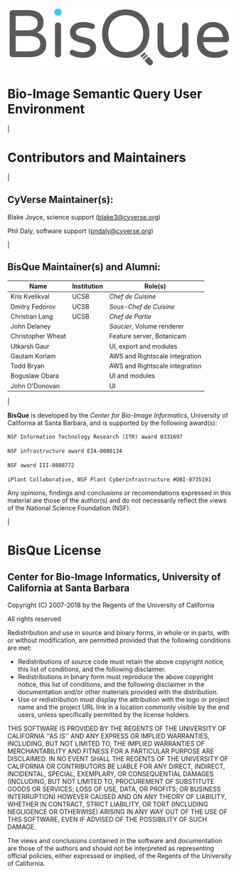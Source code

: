 ![picture](img/bisque/Bisque-Logo.png)

Bio-Image Semantic Query User Environment
=========================================

|

# Contributors and Maintainers

|

## CyVerse Maintainer(s): 

Blake Joyce, science support (blake3@cyverse.org)

Phil Daly, software support (pndaly@cyverse.org)

|

## BisQue Maintainer(s) and Alumni: 

| Name              | Institution | Role(s)                        |
|-------------------|-------------|--------------------------------|
| Kris Kvelikval    | UCSB        | *Chef de Cuisine*              |
| Dmitry Fedorov    | UCSB        | *Sous-Chef de Cuisine*         |
| Christian Lang    | UCSB        | *Chef de Partie*               |
| John Delaney      |             | *Saucier*, Volume renderer     |
| Christopher Wheat |             | Feature server, Botanicam      |
| Utkarsh Gaur      |             | UI, export and modules         |
| Gautam Korlam     |             | AWS and Rightscale integration |
| Todd Bryan        |             | AWS and Rightscale integration |
| Boguslaw Obara    |             | UI and modules                 |
| John O'Donovan    |             | UI                             |

|

**BisQue** is developed by the *Center for Bio-Image Informatics*, University of California at Santa Barbara, and is supported by the following award(s):

	NSF Information Technology Research (ITR) award 0331697

	NSF infrastructure award EIA-0080134

	NSF award III-0808772

	iPlant Collaborative, NSF Plant Cyberinfrastructure #DBI-0735191

Any opinions, findings and conclusions or recomendations expressed in this material are those of the author(s) 
and do not necessarily reflect the views of the National Science Foundation (NSF).

|

# BisQue License

## Center for Bio-Image Informatics, University of California at Santa Barbara

Copyright (C) 2007-2018 by the Regents of the University of California

All rights reserved

Redistribution and use in source and binary forms, in whole or in parts, with or without modification, are permitted provided that the following conditions are met:

  * Redistributions of source code must retain the above copyright notice, this list of conditions, and the following disclaimer.
  * Redistributions in binary form must reproduce the above copyright notice, this list of conditions, and the following disclaimer in the documentation and/or other materials provided with the distribution.
  * Use or redistribution must display the attribution with the logo or project name and the project URL link in a location commonly visible by the end users, unless specifically permitted by the license holders.

THIS SOFTWARE IS PROVIDED BY THE REGENTS OF THE UNIVERSITY OF CALIFORNIA ''AS IS'' AND ANY EXPRESS OR IMPLIED WARRANTIES, INCLUDING, BUT NOT LIMITED TO, THE IMPLIED WARRANTIES OF MERCHANTABILITY AND FITNESS FOR A PARTICULAR PURPOSE ARE DISCLAIMED. IN NO EVENT SHALL THE REGENTS OF THE UNIVERSITY OF CALIFORNIA OR CONTRIBUTORS BE LIABLE FOR ANY DIRECT, INDIRECT, INCIDENTAL, SPECIAL, EXEMPLARY, OR CONSEQUENTIAL DAMAGES (INCLUDING, BUT NOT LIMITED TO, PROCUREMENT OF SUBSTITUTE GOODS OR SERVICES; LOSS OF USE, DATA, OR PROFITS; OR BUSINESS INTERRUPTION) HOWEVER CAUSED AND ON ANY THEORY OF LIABILITY, WHETHER IN CONTRACT, STRICT LIABILITY, OR TORT (INCLUDING NEGLIGENCE OR OTHERWISE) ARISING IN ANY WAY OUT OF THE USE OF THIS SOFTWARE, EVEN IF ADVISED OF THE POSSIBILITY OF SUCH DAMAGE.

The views and conclusions contained in the software and documentation are those of the authors and should not be interpreted as representing official policies, either expressed or implied, of the Regents of the University of California.

